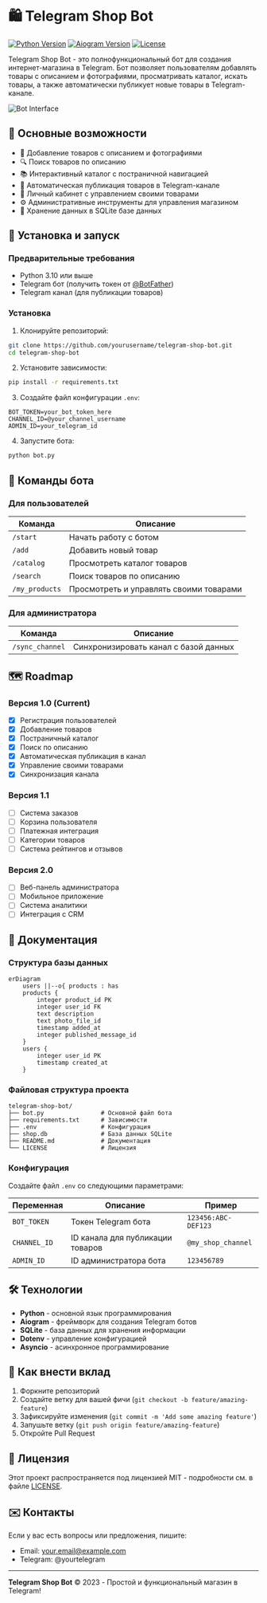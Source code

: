 # 🛍️ Telegram Shop Bot

[![Python Version](https://img.shields.io/badge/python-3.10%2B-blue)](https://www.python.org/)
[![Aiogram Version](https://img.shields.io/badge/aiogram-3.x-blue)](https://docs.aiogram.dev/)
[![License](https://img.shields.io/badge/license-MIT-green)](LICENSE)

Telegram Shop Bot - это полнофункциональный бот для создания интернет-магазина в Telegram. Бот позволяет пользователям добавлять товары с описанием и фотографиями, просматривать каталог, искать товары, а также автоматически публикует новые товары в Telegram-канале.

![Bot Interface](https://via.placeholder.com/800x400?text=Telegram+Shop+Bot+Interface)

## 🌟 Основные возможности

- 📝 Добавление товаров с описанием и фотографиями
- 🔍 Поиск товаров по описанию
- 📚 Интерактивный каталог с постраничной навигацией
- 📢 Автоматическая публикация товаров в Telegram-канале
- 👤 Личный кабинет с управлением своими товарами
- ⚙️ Административные инструменты для управления магазином
- 💾 Хранение данных в SQLite базе данных

## 🚀 Установка и запуск

### Предварительные требования
- Python 3.10 или выше
- Telegram бот (получить токен от [@BotFather](https://t.me/BotFather))
- Telegram канал (для публикации товаров)

### Установка

1. Клонируйте репозиторий:
```bash
git clone https://github.com/yourusername/telegram-shop-bot.git
cd telegram-shop-bot
```

2. Установите зависимости:
```bash
pip install -r requirements.txt
```

3. Создайте файл конфигурации `.env`:
```env
BOT_TOKEN=your_bot_token_here
CHANNEL_ID=@your_channel_username
ADMIN_ID=your_telegram_id
```

4. Запустите бота:
```bash
python bot.py
```

## 📖 Команды бота

### Для пользователей
| Команда          | Описание                              |
|------------------|---------------------------------------|
| `/start`         | Начать работу с ботом                 |
| `/add`           | Добавить новый товар                  |
| `/catalog`       | Просмотреть каталог товаров           |
| `/search`        | Поиск товаров по описанию             |
| `/my_products`   | Просмотреть и управлять своими товарами |

### Для администратора
| Команда          | Описание                              |
|------------------|---------------------------------------|
| `/sync_channel`  | Синхронизировать канал с базой данных |

## 🗺️ Roadmap

### Версия 1.0 (Current)
- [x] Регистрация пользователей
- [x] Добавление товаров
- [x] Постраничный каталог
- [x] Поиск по описанию
- [x] Автоматическая публикация в канал
- [x] Управление своими товарами
- [x] Синхронизация канала

### Версия 1.1
- [ ] Система заказов
- [ ] Корзина пользователя
- [ ] Платежная интеграция
- [ ] Категории товаров
- [ ] Система рейтингов и отзывов

### Версия 2.0
- [ ] Веб-панель администратора
- [ ] Мобильное приложение
- [ ] Система аналитики
- [ ] Интеграция с CRM

## 🧾 Документация

### Структура базы данных
```mermaid
erDiagram
    users ||--o{ products : has
    products {
        integer product_id PK
        integer user_id FK
        text description
        text photo_file_id
        timestamp added_at
        integer published_message_id
    }
    users {
        integer user_id PK
        timestamp created_at
    }
```

### Файловая структура проекта
```
telegram-shop-bot/
├── bot.py                # Основной файл бота
├── requirements.txt      # Зависимости
├── .env                  # Конфигурация
├── shop.db               # База данных SQLite
├── README.md             # Документация
└── LICENSE               # Лицензия
```

### Конфигурация
Создайте файл `.env` со следующими параметрами:

| Переменная      | Описание                          | Пример              |
|-----------------|-----------------------------------|---------------------|
| `BOT_TOKEN`     | Токен Telegram бота               | `123456:ABC-DEF123` |
| `CHANNEL_ID`    | ID канала для публикации товаров  | `@my_shop_channel`  |
| `ADMIN_ID`      | ID администратора бота            | `123456789`         |

## 🛠️ Технологии

- **Python** - основной язык программирования
- **Aiogram** - фреймворк для создания Telegram ботов
- **SQLite** - база данных для хранения информации
- **Dotenv** - управление конфигурацией
- **Asyncio** - асинхронное программирование

## 🤝 Как внести вклад

1. Форкните репозиторий
2. Создайте ветку для вашей фичи (`git checkout -b feature/amazing-feature`)
3. Зафиксируйте изменения (`git commit -m 'Add some amazing feature'`)
4. Запушьте ветку (`git push origin feature/amazing-feature`)
5. Откройте Pull Request

## 📜 Лицензия

Этот проект распространяется под лицензией MIT - подробности см. в файле [LICENSE](LICENSE).

## ✉️ Контакты

Если у вас есть вопросы или предложения, пишите:
- Email: your.email@example.com
- Telegram: @yourtelegram

---

**Telegram Shop Bot** © 2023 - Простой и функциональный магазин в Telegram!